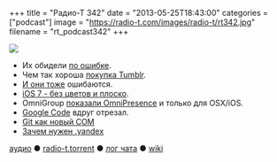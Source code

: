 +++
title = "Радио-Т 342"
date = "2013-05-25T18:43:00"
categories = ["podcast"]
image = "https://radio-t.com/images/radio-t/rt342.jpg"
filename = "rt_podcast342"
+++

![](https://radio-t.com/images/radio-t/rt342.jpg)

* Их обидели [по ошибке](http://www.guardian.co.uk/world/2013/may/24/russian-social-network-site-vkontakte-banned).
* Чем так хороша [покупка Tumblr](http://allthingsd.com/20130524/why-tumblr-was-a-massive-steal-for-yahoo/).
* [И они тоже](http://techcrunch.com/2013/05/24/tumblr-proves-that-even-billion-dollar-companies-can-screw-up-mass-emails/) ошибаются.
* [iOS 7 - без цветов и плоско](http://9to5mac.com/2013/05/24/jony-ives-new-look-for-ios-7-black-white-and-flat-all-over/).
* OmniGroup [показали OmniPresence](http://www.tuaw.com/2013/05/22/omnigroup-releases-omnipresence-free-sync-technology-for-os-x-a/) и только для OSX/iOS.
* [Google Code](http://thenextweb.com/google/2013/05/22/google-codes-download-option-deprecated-due-to-misuse-only-existing-project-downloads-to) вдруг отрезал.
* [Git как новый COM](http://soberbuildengineer.com/blog/2013/05/git-is-the-new-com/)
* [Зачем нужен .yandex](http://habrahabr.ru/company/yandex/blog/180355/)


[аудио](http://cdn.radio-t.com/rt_podcast342.mp3) ● [radio-t.torrent](http://www.radio-t.com/torrents/rt_podcast342.mp3.torrent) ● [лог чата](http://chat.radio-t.com/logs/radio-t-342.html) ● [wiki](http://wiki.radio-t.com/%D0%92%D1%8B%D0%BF%D1%83%D1%81%D0%BA_342)<audio src="http://cdn.radio-t.com/rt_podcast342.mp3" preload="none"></audio>